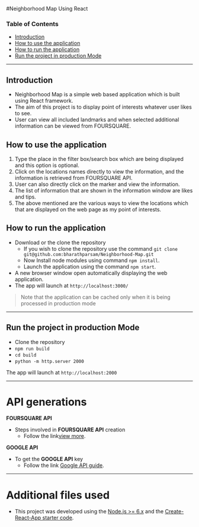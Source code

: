 \#Neighborhood Map Using React

### Table of Contents

-   [Introduction](#Introduction)
-   [How to use the application](<#How to use the application>)
-   [How to run the application](<#How to run the application>)
-   [Run the project in production Mode](<#Run the project in production Mode>)

* * *

## Introduction

-   Neighborhood Map is a simple web based application which is built using React framework.
-   The aim of this project is to display point of interests whatever user likes to see.
-   User can view all included landmarks and when selected additional information can be viewed from FOURSQUARE.

## How to use the application

1.  Type the place in the filter box/search box which are being displayed and this option is optional.
2.  Click on the locations names directly to view the information, and the information is retrieved from FOURSQUARE API.
3.  User can also directly click on the marker and view the information.
4.  The list of information that are shown in the information window are likes and tips.
5.  The above mentioned are the various ways to view the locations which that are displayed on the web page as my point of interests.

## How to run the application

-   Download or the clone the repository  
    -   If you wish to clone the repository use the command `git clone git@github.com:bharathparsam/Neighborhood-Map.git`
    -   Now Install node modules using command `npm install`.
    -   Launch the application using the command `npm start`.
-   A new browser window open automatically displaying the web application.  
-   The app will launch at `http://localhost:3000/`

>   Note that the application can be cached only when it is being processed in production mode

* * *

## Run the project in production Mode

-   Clone the repository
-   `npm run build`
-   `cd build`
-   `python -m http.server 2000`

The app will launch at `http://localhost:2000`

* * *

# API generations

**FOURSQUARE API**
-  Steps involved in **FOURSQUARE API** creation
    - Follow the link[view more](https://developer.foursquare.com/docs).

**GOOGLE API**
- To get the **GOOGLE API** key
    - Follow the link [Google API guide](https://developers.google.com/maps/documentation/embed/get-api-key).

* * *

# Additional files used

-   This project was developed using the [Node.js >= 6.x](https://nodejs.org/en/) and the [Create-React-App starter code](https://github.com/facebookincubator/create-react-app).
